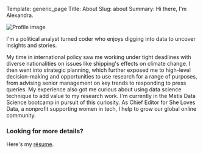 Template: generic_page 
Title: About 
Slug: about 
Summary: Hi there, I'm Alexandra.

![Profile image]({static}/images/profile.png)

I'm a political analyst turned coder who enjoys digging into data to uncover insights and
stories.

My time in international policy saw me working under tight deadlines with diverse nationalities on issues like shipping's effects on climate change. I then went into strategic planning, which further exposed me to high-level decision-making and opportunities to use research for a range of purposes, from advising senior management on key trends to responding to press queries. My experience also got me curious about using data science technique to add value to my research work. I'm currently in the Metis Data Science bootcamp in pursuit of this curiosity. As Chief Editor for She Loves Data, a nonprofit supporting women in tech, I help to grow our global online community.

### Looking for more details?

Here's my [résume]({attach}/extra/resume.pdf).

